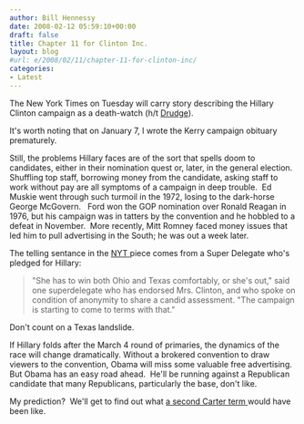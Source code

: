 ```yaml
---
author: Bill Hennessy
date: 2008-02-12 05:59:10+00:00
draft: false
title: Chapter 11 for Clinton Inc.
layout: blog
#url: e/2008/02/11/chapter-11-for-clinton-inc/
categories:
- Latest
---
```


The New York Times on Tuesday will carry story describing the Hillary Clinton campaign as a death-watch (h/t [Drudge](https://www.drudgereport.com/)).

It's worth noting that on January 7, I wrote the Kerry campaign obituary prematurely. 

Still, the problems Hillary faces are of the sort that spells doom to candidates, either in their nomination quest or, later, in the general election.  Shuffling top staff, borrowing money from the candidate, asking staff to work without pay are all symptoms of a campaign in deep trouble.  Ed Muskie went through such turmoil in the 1972, losing to the dark-horse George McGovern.   Ford won the GOP nomination over Ronald Reagan in 1976, but his campaign was in tatters by the convention and he hobbled to a defeat in November.  More recently, Mitt Romney faced money issues that led him to pull advertising in the South; he was out a week later.

The telling sentance in the [NYT ](https://www.nytimes.com/2008/02/12/us/politics/12clinton.html?ei=5065&en=83bd560436fa713f&ex=1203397200&partner=MYWAY&pagewanted=print)piece comes from a Super Delegate who's pledged for Hillary:


> "She has to win both Ohio and Texas comfortably, or she's out," said one superdelegate who has endorsed Mrs. Clinton, and who spoke on condition of anonymity to share a candid assessment. "The campaign is starting to come to terms with that."


Don't count on a Texas landslide.

If Hillary folds after the March 4 round of primaries, the dynamics of the race will change dramatically. Without a brokered convention to draw viewers to the convention, Obama will miss some valuable free advertising.  But Obama has an easy road ahead.  He'll be running against a Republican candidate that many Republicans, particularly the base, don't like. 

My prediction?  We'll get to find out what [a second Carter term ](https://hennessysview.com/2008/01/07/change-is-all-you-need/)would have been like.
